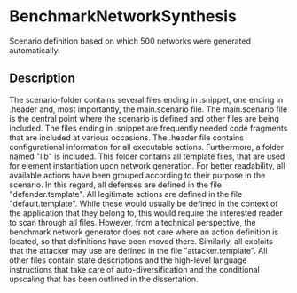 # BenchmarkNetworkSynthesis

Scenario definition based on which 500 networks were generated automatically.

## Description

The scenario-folder contains several files ending in .snippet, one ending in .header and, most importantly, the main.scenario file. The main.scenario file is the central point where the scenario is defined and other files are being included. The files ending in .snippet are frequently needed code fragments that are included at various occasions. The .header file contains configurational information for all executable actions.
Furthermore, a folder named "lib" is included. This folder contains all template files, that are used for element instantiation upon network generation. For better readability, all available actions have been grouped according to their purpose in the scenario. In this regard, all defenses are defined in the file "defender.template". All legitimate actions are defined in the file "default.template". While these would usually be defined in the context of the application that they belong to, this would require the interested reader to scan through all files. However, from a technical perspective, the benchmark network generator does not care where an action definition is located, so that definitions have been moved there. Similarly, all exploits that the attacker may use are defined in the file "attacker.template". All other files contain state descriptions and the high-level language instructions that take care of auto-diversification and the conditional upscaling that has been outlined in the dissertation.
